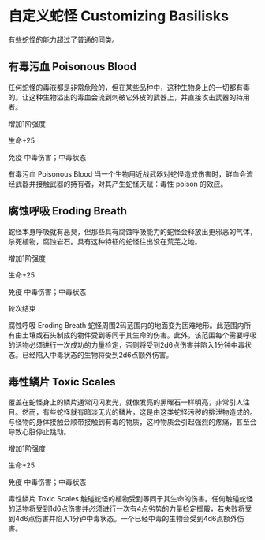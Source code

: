 # 自定义蛇怪 Customizing Basilisks

有些蛇怪的能力超过了普通的同类。

## 有毒污血 Poisonous Blood

任何蛇怪的毒液都是非常危险的，但在某些品种中，这种生物身上的一切都有毒的。让这种生物溢出的毒血会流到刺破它外皮的武器上，并直接攻击武器的持用者。

增加1阶强度

生命+25

免疫 中毒伤害；中毒状态

有毒污血 Poisonous Blood
当一个生物用近战武器对蛇怪造成伤害时，鲜血会流经武器并接触武器的持有者，对其产生蛇怪天赋：毒性
poison 的效应。

## 腐蚀呼吸 Eroding Breath

蛇怪本身呼吸就有恶臭，但那些具有腐蚀呼吸能力的蛇怪会释放出更邪恶的气体，杀死植物，腐蚀岩石。具有这种特征的蛇怪往出没在荒芜之地。

增加1阶强度

生命+25

免疫 中毒伤害；中毒状态

轮次结束

腐蚀呼吸 Eroding Breath
蛇怪周围2码范围内的地面变为困难地形。此范围内所有由土壤或石头制成的物件受到等同于其生命的伤害。此外，该范围每个需要呼吸的活物必须进行一次成功的力量检定，否则将受到2d6点伤害并陷入1分钟中毒状态。已经陷入中毒状态的生物将受到2d6点额外伤害。

## 毒性鳞片 Toxic Scales

覆盖在蛇怪身上的鳞片通常闪闪发光，就像发亮的黑曜石一样明亮，非常引人注目。然而，有些蛇怪就有暗淡无光的鳞片，这是由这类蛇怪污秽的排泄物造成的。与怪物的身体接触会顺带接触到有毒的物质，这种物质会引起强烈的疼痛，甚至会导致心脏停止跳动。

增加1阶强度

生命+25

免疫 中毒伤害；中毒状态

毒性鳞片 Toxic Scales
触碰蛇怪的植物受到等同于其生命的伤害。任何触碰蛇怪的活物将受到1d6点伤害并必须进行一次有4点劣势的力量检定掷骰，若失败将受到4d6点伤害并陷入1分钟中毒状态。一个已经中毒的生物会受到4d6点额外伤害。
